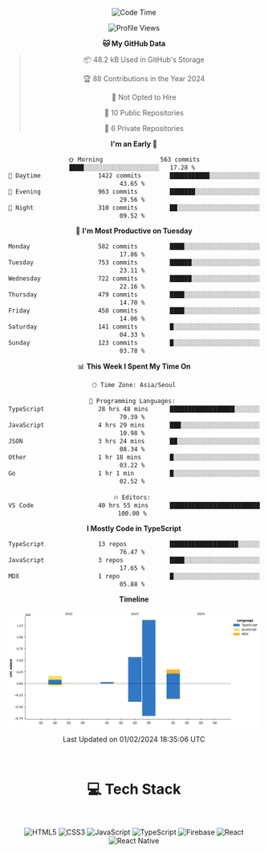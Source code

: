 <div align="center">

  <!--START_SECTION:waka-->
![Code Time](http://img.shields.io/badge/Code%20Time-494%20hrs%2051%20mins-blue)

![Profile Views](http://img.shields.io/badge/Profile%20Views-0-blue)

**🐱 My GitHub Data** 

> 📦 48.2 kB Used in GitHub's Storage 
 > 
> 🏆 88 Contributions in the Year 2024
 > 
> 🚫 Not Opted to Hire
 > 
> 📜 10 Public Repositories 
 > 
> 🔑 6 Private Repositories 
 > 
**I'm an Early 🐤** 

```text
🌞 Morning                563 commits         ████░░░░░░░░░░░░░░░░░░░░░   17.28 % 
🌆 Daytime                1422 commits        ███████████░░░░░░░░░░░░░░   43.65 % 
🌃 Evening                963 commits         ███████░░░░░░░░░░░░░░░░░░   29.56 % 
🌙 Night                  310 commits         ██░░░░░░░░░░░░░░░░░░░░░░░   09.52 % 
```
📅 **I'm Most Productive on Tuesday** 

```text
Monday                   582 commits         ████░░░░░░░░░░░░░░░░░░░░░   17.86 % 
Tuesday                  753 commits         ██████░░░░░░░░░░░░░░░░░░░   23.11 % 
Wednesday                722 commits         ██████░░░░░░░░░░░░░░░░░░░   22.16 % 
Thursday                 479 commits         ████░░░░░░░░░░░░░░░░░░░░░   14.70 % 
Friday                   458 commits         ████░░░░░░░░░░░░░░░░░░░░░   14.06 % 
Saturday                 141 commits         █░░░░░░░░░░░░░░░░░░░░░░░░   04.33 % 
Sunday                   123 commits         █░░░░░░░░░░░░░░░░░░░░░░░░   03.78 % 
```


📊 **This Week I Spent My Time On** 

```text
🕑︎ Time Zone: Asia/Seoul

💬 Programming Languages: 
TypeScript               28 hrs 48 mins      ██████████████████░░░░░░░   70.39 % 
JavaScript               4 hrs 29 mins       ███░░░░░░░░░░░░░░░░░░░░░░   10.98 % 
JSON                     3 hrs 24 mins       ██░░░░░░░░░░░░░░░░░░░░░░░   08.34 % 
Other                    1 hr 18 mins        █░░░░░░░░░░░░░░░░░░░░░░░░   03.22 % 
Go                       1 hr 1 min          █░░░░░░░░░░░░░░░░░░░░░░░░   02.52 % 

🔥 Editors: 
VS Code                  40 hrs 55 mins      █████████████████████████   100.00 % 
```

**I Mostly Code in TypeScript** 

```text
TypeScript               13 repos            ███████████████████░░░░░░   76.47 % 
JavaScript               3 repos             ████░░░░░░░░░░░░░░░░░░░░░   17.65 % 
MDX                      1 repo              █░░░░░░░░░░░░░░░░░░░░░░░░   05.88 % 
```



**Timeline**

![Lines of Code chart](https://raw.githubusercontent.com/SONGDAM/SONGDAM/master/assets/bar_graph.png)


 Last Updated on 01/02/2024 18:35:06 UTC
<!--END_SECTION:waka-->

  
 <br>
  
# 💻 Tech Stack
  
</div>

</br>

<div align="center">

   ![HTML5](https://img.shields.io/badge/html5-%23E34F26.svg?style=for-the-badge&logo=html5&logoColor=white) ![CSS3](https://img.shields.io/badge/css3-%231572B6.svg?style=for-the-badge&logo=css3&logoColor=white) ![JavaScript](https://img.shields.io/badge/javascript-%23323330.svg?style=for-the-badge&logo=javascript&logoColor=%23F7DF1E) 
 ![TypeScript](https://img.shields.io/badge/typescript-%23007ACC.svg?style=for-the-badge&logo=typescript&logoColor=white)
  ![Firebase](https://img.shields.io/badge/firebase-%23039BE5.svg?style=for-the-badge&logo=firebase) 
 ![React](https://img.shields.io/badge/react-%2320232a.svg?style=for-the-badge&logo=react&logoColor=%2361DAFB) ![React Native](https://img.shields.io/badge/react_native-%2320232a.svg?style=for-the-badge&logo=react&logoColor=%2361DAFB) 

 
</div>
